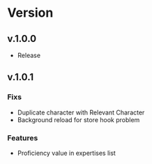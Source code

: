 # Version

## v.1.0.0

- Release

## v.1.0.1

### Fixs

- Duplicate character with Relevant Character
- Background reload for store hook problem

### Features

- Proficiency value in expertises list
